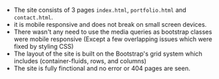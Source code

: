 * The site consists of 3 pages `index.html`, `portfolio.html` and `contact.html`.
* it is mobile responsive and does not break on small screen devices.
* There wasn't any need to use the media queries as bootstrap classes were mobile responsive (Except a few overlapping issues which were fixed by styling CSS)
* The layout of the site is built on the Bootstrap's grid system which includes (container-fluids, rows, and columns)
* The site is fully finctional and no error or 404 pages are seen. 


